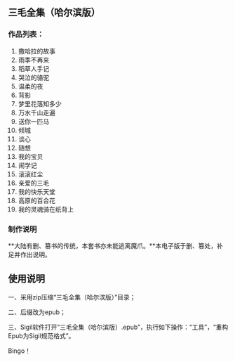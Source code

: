 ## 三毛全集（哈尔滨版）

### 作品列表：

1. 撒哈拉的故事   
2. 雨季不再来   
3. 稻草人手记   
4. 哭泣的骆驼   
5. 温柔的夜   
6. 背影   
7. 梦里花落知多少   
8. 万水千山走遍   
9. 送你一匹马   
10. 倾城   
11. 谈心   
12. 随想   
13. 我的宝贝   
14. 闹学记   
15. 滚滚红尘   
16. 亲爱的三毛   
17. 我的快乐天堂   
18. 高原的百合花   
19. 我的灵魂骑在纸背上   

### 制作说明

**大陆有删、篡书的传统，本套书亦未能逃离魔爪。**本电子版于删、篡处，补足并作出说明。   

## 使用说明

一、采用zip压缩“三毛全集（哈尔滨版）”目录；   
   
二、后缀改为epub；   
   
三、Sigil软件打开“三毛全集（哈尔滨版）.epub”，执行如下操作：“工具”，“重构Epub为Sigil规范格式”。   
   
Bingo！
